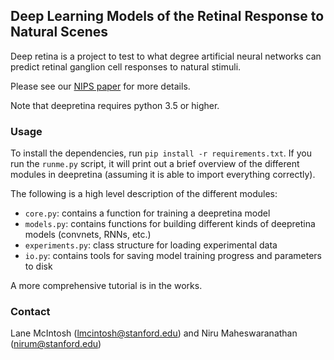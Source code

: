 ## Deep Learning Models of the Retinal Response to Natural Scenes
Deep retina is a project to test to what degree artificial neural networks can predict retinal ganglion cell responses to natural stimuli.

Please see our [NIPS paper](https://arxiv.org/abs/1702.01825) for more details.

Note that deepretina requires python 3.5 or higher.

### Usage
To install the dependencies, run `pip install -r requirements.txt`. If you run the `runme.py` script, it will print out a brief overview of the different modules in deepretina (assuming it is able to import everything correctly).

The following is a high level description of the different modules:
- `core.py`: contains a function for training a deepretina model
- `models.py`: contains functions for building different kinds of deepretina models (convnets, RNNs, etc.)
- `experiments.py`: class structure for loading experimental data
- `io.py`: contains tools for saving model training progress and parameters to disk

A more comprehensive tutorial is in the works.

### Contact
Lane McIntosh (lmcintosh@stanford.edu) and Niru Maheswaranathan (nirum@stanford.edu)
